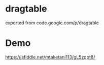 # dragtable
exported from code.google.com/p/dragtable

# Demo
https://jsfiddle.net/mtaketani113/gL5zdpt8/
